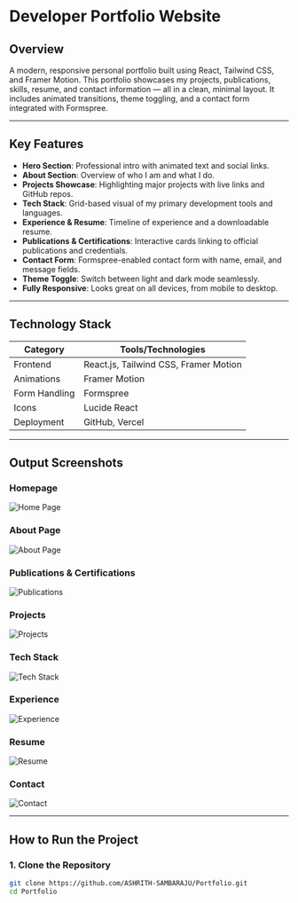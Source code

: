 # Developer Portfolio Website

## Overview  
A modern, responsive personal portfolio built using React, Tailwind CSS, and Framer Motion. This portfolio showcases my projects, publications, skills, resume, and contact information — all in a clean, minimal layout. It includes animated transitions, theme toggling, and a contact form integrated with Formspree.

---

## Key Features  

- **Hero Section**: Professional intro with animated text and social links.
- **About Section**: Overview of who I am and what I do.
- **Projects Showcase**: Highlighting major projects with live links and GitHub repos.
- **Tech Stack**: Grid-based visual of my primary development tools and languages.
- **Experience & Resume**: Timeline of experience and a downloadable resume.
- **Publications & Certifications**: Interactive cards linking to official publications and credentials.
- **Contact Form**: Formspree-enabled contact form with name, email, and message fields.
- **Theme Toggle**: Switch between light and dark mode seamlessly.
- **Fully Responsive**: Looks great on all devices, from mobile to desktop.

---

## Technology Stack

| Category         | Tools/Technologies                        |
|------------------|-------------------------------------------|
| Frontend         | React.js, Tailwind CSS, Framer Motion     |
| Animations       | Framer Motion                             |
| Form Handling    | Formspree                                  |
| Icons            | Lucide React                              |
| Deployment       | GitHub, Vercel                            |

---

## Output Screenshots

### Homepage  
![Home Page](public/outputs/1homepage.png)

### About Page  
![About Page](public/outputs/2aboutpage.png)

### Publications & Certifications  
![Publications](public/outputs/3pubandcert.png)

### Projects  
![Projects](public/outputs/4projects.png)

### Tech Stack  
![Tech Stack](public/outputs/5techstack.png)

### Experience  
![Experience](public/outputs/6exp.png)

### Resume  
![Resume](public/outputs/7resume.png)

### Contact  
![Contact](public/outputs/8contact.png)

---

## How to Run the Project

### 1. Clone the Repository

```bash
git clone https://github.com/ASHRITH-SAMBARAJU/Portfolio.git
cd Portfolio

